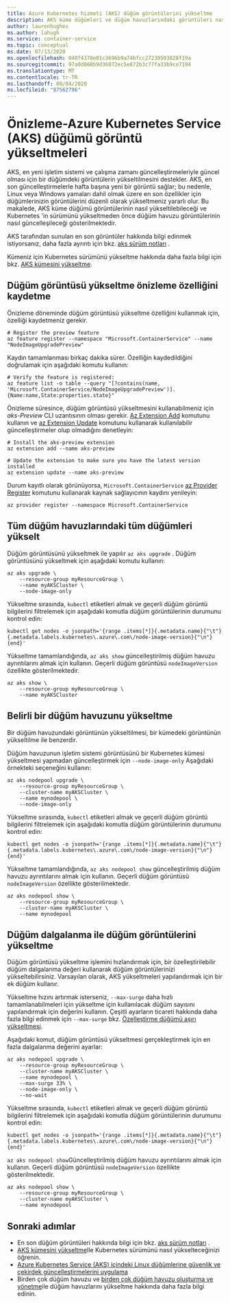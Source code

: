 ```yaml
---
title: Azure Kubernetes hizmeti (AKS) düğüm görüntülerini yükseltme
description: AKS küme düğümleri ve düğüm havuzlarındaki görüntüleri nasıl yükselteceğinizi öğrenin.
author: laurenhughes
ms.author: lahugh
ms.service: container-service
ms.topic: conceptual
ms.date: 07/13/2020
ms.openlocfilehash: 040f4378e01c3696b9a74bfcc27230503828f19a
ms.sourcegitcommit: 97a0d868b9d36072ec5e872b3c77fa33b9ce7194
ms.translationtype: MT
ms.contentlocale: tr-TR
ms.lasthandoff: 08/04/2020
ms.locfileid: "87562796"
---
```

# <a name="preview---azure-kubernetes-service-aks-node-image-upgrades"></a>Önizleme-Azure Kubernetes Service (AKS) düğümü görüntü yükseltmeleri

AKS, en yeni işletim sistemi ve çalışma zamanı güncelleştirmeleriyle güncel olması için bir düğümdeki görüntülerin yükseltilmesini destekler. AKS, en son güncelleştirmelerle hafta başına yeni bir görüntü sağlar; bu nedenle, Linux veya Windows yamaları dahil olmak üzere en son özellikler için düğümlerinizin görüntülerini düzenli olarak yükseltmeniz yararlı olur. Bu makalede, AKS küme düğümü görüntülerinin nasıl yükseltilebileceği ve Kubernetes 'in sürümünü yükseltmeden önce düğüm havuzu görüntülerinin nasıl güncelleşileceği gösterilmektedir.

AKS tarafından sunulan en son görüntüler hakkında bilgi edinmek istiyorsanız, daha fazla ayrıntı için bkz. [aks sürüm notları](https://github.com/Azure/AKS/releases) .

Kümeniz için Kubernetes sürümünü yükseltme hakkında daha fazla bilgi için bkz. [AKS kümesini yükseltme][upgrade-cluster].

## <a name="register-the-node-image-upgrade-preview-feature"></a>Düğüm görüntüsü yükseltme önizleme özelliğini kaydetme

Önizleme döneminde düğüm görüntüsü yükseltme özelliğini kullanmak için, özelliği kaydetmeniz gerekir.

```azurecli
# Register the preview feature
az feature register --namespace "Microsoft.ContainerService" --name "NodeImageUpgradePreview"
```

Kaydın tamamlanması birkaç dakika sürer. Özelliğin kaydedildiğini doğrulamak için aşağıdaki komutu kullanın:

```azurecli
# Verify the feature is registered:
az feature list -o table --query "[?contains(name, 'Microsoft.ContainerService/NodeImageUpgradePreview')].{Name:name,State:properties.state}"
```

Önizleme süresince, düğüm görüntüsü yükseltmesini kullanabilmeniz için *aks-Preview* CLI uzantısının olması gerekir. [Az Extension Add][az-extension-add] komutunu kullanın ve [az Extension Update][az-extension-update] komutunu kullanarak kullanılabilir güncelleştirmeler olup olmadığını denetleyin:

```azurecli
# Install the aks-preview extension
az extension add --name aks-preview

# Update the extension to make sure you have the latest version installed
az extension update --name aks-preview
```

Durum kayıtlı olarak görünüyorsa, `Microsoft.ContainerService` [az Provider Register](/cli/azure/provider?view=azure-cli-latest#az-provider-register) komutunu kullanarak kaynak sağlayıcının kaydını yenileyin:

```azurecli
az provider register --namespace Microsoft.ContainerService
```  

## <a name="upgrade-all-nodes-in-all-node-pools"></a>Tüm düğüm havuzlarındaki tüm düğümleri yükselt

Düğüm görüntüsünü yükseltmek ile yapılır `az aks upgrade` . Düğüm görüntüsünü yükseltmek için aşağıdaki komutu kullanın:

```azurecli
az aks upgrade \
    --resource-group myResourceGroup \
    --name myAKSCluster \
    --node-image-only
```

Yükseltme sırasında, `kubectl` etiketleri almak ve geçerli düğüm görüntü bilgilerini filtrelemek için aşağıdaki komutla düğüm görüntülerinin durumunu kontrol edin:

```azurecli
kubectl get nodes -o jsonpath='{range .items[*]}{.metadata.name}{"\t"}{.metadata.labels.kubernetes\.azure\.com\/node-image-version}{"\n"}{end}'
```

Yükseltme tamamlandığında, `az aks show` güncelleştirilmiş düğüm havuzu ayrıntılarını almak için kullanın. Geçerli düğüm görüntüsü `nodeImageVersion` özellikte gösterilmektedir.

```azurecli
az aks show \
    --resource-group myResourceGroup \
    --name myAKSCluster
```

## <a name="upgrade-a-specific-node-pool"></a>Belirli bir düğüm havuzunu yükseltme

Bir düğüm havuzundaki görüntünün yükseltilmesi, bir kümedeki görüntünün yükseltilme ile benzerdir.

Düğüm havuzunun işletim sistemi görüntüsünü bir Kubernetes kümesi yükseltmesi yapmadan güncelleştirmek için `--node-image-only` Aşağıdaki örnekteki seçeneğini kullanın:

```azurecli
az aks nodepool upgrade \
    --resource-group myResourceGroup \
    --cluster-name myAKSCluster \
    --name mynodepool \
    --node-image-only
```

Yükseltme sırasında, `kubectl` etiketleri almak ve geçerli düğüm görüntü bilgilerini filtrelemek için aşağıdaki komutla düğüm görüntülerinin durumunu kontrol edin:

```azurecli
kubectl get nodes -o jsonpath='{range .items[*]}{.metadata.name}{"\t"}{.metadata.labels.kubernetes\.azure\.com\/node-image-version}{"\n"}{end}'
```

Yükseltme tamamlandığında, `az aks nodepool show` güncelleştirilmiş düğüm havuzu ayrıntılarını almak için kullanın. Geçerli düğüm görüntüsü `nodeImageVersion` özellikte gösterilmektedir.

```azurecli
az aks nodepool show \
    --resource-group myResourceGroup \
    --cluster-name myAKSCluster \
    --name mynodepool
```

## <a name="upgrade-node-images-with-node-surge"></a>Düğüm dalgalanma ile düğüm görüntülerini yükseltme

Düğüm görüntüsü yükseltme işlemini hızlandırmak için, bir özelleştirilebilir düğüm dalgalanma değeri kullanarak düğüm görüntülerinizi yükseltebilirsiniz. Varsayılan olarak, AKS yükseltmeleri yapılandırmak için bir ek düğüm kullanır.

Yükseltme hızını artırmak isterseniz, `--max-surge` daha hızlı tamamlanabilmeleri için yükseltme için kullanılacak düğüm sayısını yapılandırmak için değerini kullanın. Çeşitli ayarların ticareti hakkında daha fazla bilgi edinmek için `--max-surge` bkz. [Özelleştirme düğümü aşırı yükseltmesi][max-surge].

Aşağıdaki komut, düğüm görüntüsü yükseltmesi gerçekleştirmek için en fazla dalgalanma değerini ayarlar:

```azurecli
az aks nodepool upgrade \
    --resource-group myResourceGroup \
    --cluster-name myAKSCluster \
    --name mynodepool \
    --max-surge 33% \
    --node-image-only \
    --no-wait
```

Yükseltme sırasında, `kubectl` etiketleri almak ve geçerli düğüm görüntü bilgilerini filtrelemek için aşağıdaki komutla düğüm görüntülerinin durumunu kontrol edin:

```azurecli
kubectl get nodes -o jsonpath='{range .items[*]}{.metadata.name}{"\t"}{.metadata.labels.kubernetes\.azure\.com\/node-image-version}{"\n"}{end}'
```

`az aks nodepool show`Güncelleştirilmiş düğüm havuzu ayrıntılarını almak için kullanın. Geçerli düğüm görüntüsü `nodeImageVersion` özellikte gösterilmektedir.

```azurecli
az aks nodepool show \
    --resource-group myResourceGroup \
    --cluster-name myAKSCluster \
    --name mynodepool
```

## <a name="next-steps"></a>Sonraki adımlar

- En son düğüm görüntüleri hakkında bilgi için bkz. [aks sürüm notları](https://github.com/Azure/AKS/releases) .
- [AKS kümesini yükseltme][upgrade-cluster]Ile Kubernetes sürümünü nasıl yükselteceğinizi öğrenin.
- [Azure Kubernetes Service (AKS) içindeki Linux düğümlerine güvenlik ve çekirdek güncelleştirmelerini uygulama][security-update]
- Birden çok düğüm havuzu ve [birden çok düğüm havuzu oluşturma ve yönetme][use-multiple-node-pools]ile düğüm havuzlarını yükseltme hakkında daha fazla bilgi edinin.

<!-- LINKS - internal -->
[upgrade-cluster]: upgrade-cluster.md
[security-update]: node-updates-kured.md
[use-multiple-node-pools]: use-multiple-node-pools.md
[max-surge]: upgrade-cluster.md#customize-node-surge-upgrade-preview
[az-extension-add]: /cli/azure/extension#az-extension-add
[az-extension-update]: /cli/azure/extension#az-extension-update
